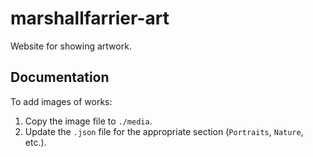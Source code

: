 marshallfarrier-art
=
Website for showing artwork.

Documentation
---
To add images of works:

1. Copy the image file to `./media`.
1. Update the `.json` file for the appropriate section (`Portraits`, `Nature`, etc.).

